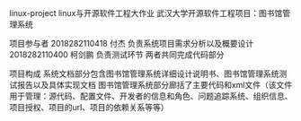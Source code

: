 linux-project
linux与开源软件工程大作业 武汉大学开源软件工程项目：图书馆管理系统

项目参与者
2018282110418 付杰 负责系统项目需求分析以及概要设计 2018282110400 柯剑鹏 负责测试环节 两者共同完成代码部分

项目构成
系统文档部分包含图书馆管理系统详细设计说明书、图书馆管理系统测试报告以及具体实现文档 图书馆管理系统部分廊括了主要代码和xml文件（该文件用于管理：源代码、配置文件、开发者的信息和角色、问题追踪系统、组织信息、项目授权、项目的url、项目的依赖关系等等）
